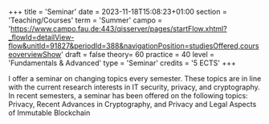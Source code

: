 +++
title = 'Seminar'
date = 2023-11-18T15:08:23+01:00
section = 'Teaching/Courses'
term = 'Summer'
campo = 'https://www.campo.fau.de:443/qisserver/pages/startFlow.xhtml?_flowId=detailView-flow&unitId=91827&periodId=388&navigationPosition=studiesOffered,courseoverviewShow'
draft = false
theory= 60
practice = 40
level = 'Fundamentals & Advanced'
type = 'Seminar'
credits = '5 ECTS'
+++

I offer a seminar on changing topics every semester. These topics are in line with the current research interests in IT security, privacy, and cryptography. In recent semesters, a seminar has been offered on the following topics: Privacy, Recent Advances in Cryptography, and Privacy and Legal Aspects of Immutable Blockchain
